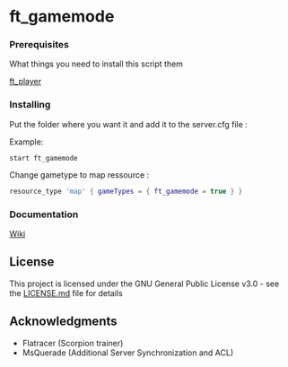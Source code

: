 # ft_gamemode

### Prerequisites

What things you need to install this script them

[ft_player](https://github.com/fivemtools/ft_players)

### Installing

Put the folder where you want it and add it to the server.cfg file :

Example:

```
start ft_gamemode
```

Change gametype to map ressource :

```lua
resource_type 'map' { gameTypes = { ft_gamemode = true } }
```

### Documentation

[Wiki](https://fivemtools.readme.io/)

## License

This project is licensed under the GNU General Public License v3.0 - see the [LICENSE.md](LICENSE.md) file for details

## Acknowledgments

* Flatracer (Scorpion trainer)
* MsQuerade (Additional Server Synchronization and ACL)
